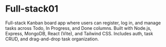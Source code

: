 # Full-stack01
Full-stack Kanban board app where users can register, log in, and manage tasks across Todo, In Progress, and Done columns. Built with Node.js, Express, MongoDB, React (Vite), and Tailwind CSS. Includes auth, task CRUD, and drag-and-drop task organization.
